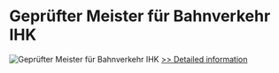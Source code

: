 # Geprüfter Meister für Bahnverkehr IHK
![Geprüfter Meister für Bahnverkehr IHK](https://mycommerce.akamaized.net/api/pimages/P300635410/BIG/300635410.JPG)
[>> Detailed information](https://secure.shareit.com/shareit/product.html?productid=300635410&affiliateid=200057808)